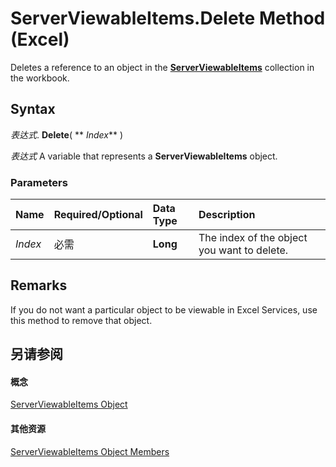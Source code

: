 
# ServerViewableItems.Delete Method (Excel)

Deletes a reference to an object in the  **[ServerViewableItems](ce51dc80-ae34-f31a-81c0-f29467668289.md)** collection in the workbook.


## Syntax

 _表达式_. **Delete**( ** _Index_** )

 _表达式_ A variable that represents a **ServerViewableItems** object.


### Parameters



|**Name**|**Required/Optional**|**Data Type**|**Description**|
|:-----|:-----|:-----|:-----|
| _Index_|必需|**Long**|The index of the object you want to delete.|

## Remarks

If you do not want a particular object to be viewable in Excel Services, use this method to remove that object.


## 另请参阅


#### 概念


[ServerViewableItems Object](ce51dc80-ae34-f31a-81c0-f29467668289.md)
#### 其他资源


[ServerViewableItems Object Members](http://msdn.microsoft.com/library/3d66dcd9-5a9f-2e01-9e0c-2c79a7fac8b7%28Office.15%29.aspx)